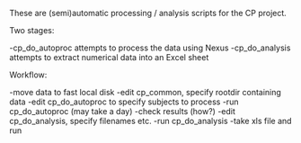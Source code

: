 These are (semi)automatic processing / analysis scripts for the CP project.

Two stages:
    
-cp_do_autoproc attempts to process the data using Nexus
-cp_do_analysis attempts to extract numerical data into an Excel sheet


Workflow:

-move data to fast local disk
-edit cp_common, specify rootdir containing data
-edit cp_do_autoproc to specify subjects to process
-run cp_do_autoproc (may take a day)
-check results (how?)
-edit cp_do_analysis, specify filenames etc.
-run cp_do_analysis
-take xls file and run






